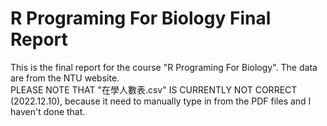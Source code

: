 # R Programing For Biology Final Report  
This is the final report for the course "R Programing For Biology". The data are from the NTU website.  
PLEASE NOTE THAT "在學人數表.csv" IS CURRENTLY NOT CORRECT (2022.12.10), because it need to manually type in from the PDF files and I haven't done that. 